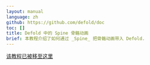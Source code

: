 ```yaml
---
layout: manual
language: zh
github: https://github.com/defold/doc
toc: []
title: Defold 中的 Spine 骨骼动画
brief: 本教程介绍了如何通过 _Spine_ 把骨骼动画带入 Defold.
---
```


[该教程已被移至这里](/extension-spine)